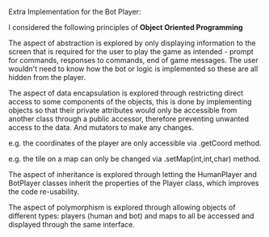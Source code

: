 Extra Implementation for the Bot Player:



I considered the following principles of **Object Oriented Programming**

The aspect of abstraction is explored by only displaying information to the screen that is
required for the user to play the game as intended - prompt for commands, responses to commands,
end of game messages. The user wouldn't need to know how the bot or logic is implemented so
these are all hidden from the player.

The aspect of data encapsulation is explored through restricting direct access to some components of the
objects, this is done by implementing objects so that their private attributes would only be accessible from
another class through a public accessor, therefore preventing unwanted access to the data. And mutators
to make any changes.

e.g. the coordinates of the player are only accessible via <Player>.getCoord method.

e.g. the tile on a map can only be changed via <Map>.setMap(int,int,char) method.

The aspect of inheritance is explored through letting the HumanPlayer and BotPlayer classes inherit the
properties of the Player class, which improves the code re-usability.

The aspect of polymorphism is explored through allowing objects of different types: players (human and bot)
and maps to all be accessed and displayed through the same interface.
